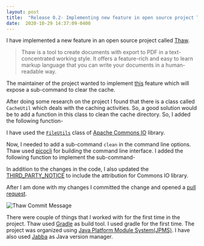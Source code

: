 ```yaml
---
layout: post
title:  "Release 0.2- Implementing new feature in open source project Thaw"
date:  2020-10-29 14:37:09-0400
---
```

I have implemented a new feature in an open source project called
[Thaw](https://github.com/bennyboer/thaw).

> Thaw is a tool to create documents with export to PDF in a text-concentrated
> working style. It offers a feature-rich and easy to learn markup language that
> you can write your documents in a human-readable way.

The maintainer of the project wanted to implement [this](https://github.com/bennyboer/thaw/issues/62)
feature which will expose a sub-command to clear the cache.

After doing some research on the project I found that there is a class called
`CacheUtil` which deals with the caching activities. So, a good solution would
be to add a function in this class to clean the cache directory. So, I added the
following function-

<script src="https://gist.github.com/badalsarkar/72de575724ace81fc40b660e352422dd.js"></script>

I have used the
[`FileUtils`](https://commons.apache.org/proper/commons-io/javadocs/api-2.5/org/apache/commons/io/FileUtils.html)
class of [Apache Commons IO](https://github.com/apache/commons-io)
library.

Now, I needed to add a sub-command `clean` in the command line options. Thaw
used [picocli](https://picocli.info/) for building the command line interface. I
added the following function to implement the sub-command-

<script src="https://gist.github.com/badalsarkar/5d2e1fac7db07d591b91e3c213fa4459.js"></script>

In addition to the changes in the code, I also updated the [THIRD_PARTY_NOTICE](https://github.com/bennyboer/thaw/blob/master/THIRD_PARTY_NOTICE.md) to
include the attribution for Commons IO library.

After I am done with my changes I committed the change and opened a [pull request](https://github.com/bennyboer/thaw/pull/64).

![Thaw Commit Message ](./thawCommit.png "Thaw Commit
    Message")

There were couple of things that I worked with for the first time in the
project. Thaw used [Gradle](https://gradle.org/) as build tool. I used gradle
for the first time. The project was organized using [Java Platform Module
System(JPMS)](https://www.oracle.com/corporate/features/understanding-java-9-modules.html).
I have also used [Jabba](https://github.com/shyiko/jabba) as Java version
manager.

